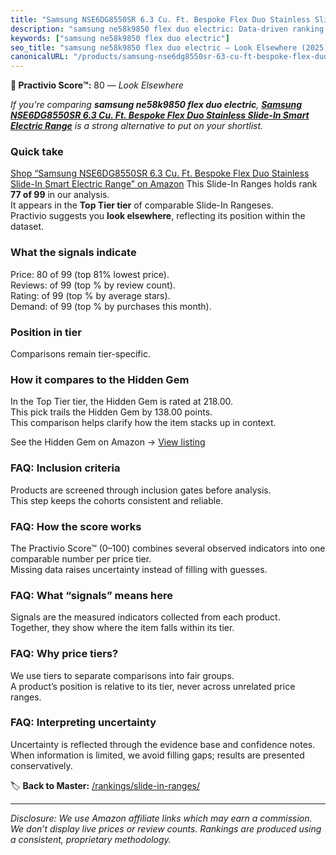 ```yaml
---
title: "Samsung NSE6DG8550SR 6.3 Cu. Ft. Bespoke Flex Duo Stainless Slide-In Smart Electric Range"
description: "samsung ne58k9850 flex duo electric: Data-driven ranking using the Practivio Score™. Positioned by quality, value, demand, findability, momentum."
keywords: ["samsung ne58k9850 flex duo electric"]
seo_title: "samsung ne58k9850 flex duo electric — Look Elsewhere (2025)"
canonicalURL: "/products/samsung-nse6dg8550sr-63-cu-ft-bespoke-flex-duo-stainless-slide-in-smart-electric-range-B0DWJRK82K/"
---
```


**🚫 Practivio Score™:** 80 — _Look Elsewhere_


*If you're comparing **samsung ne58k9850 flex duo electric**, **[Samsung NSE6DG8550SR 6.3 Cu. Ft. Bespoke Flex Duo Stainless Slide-In Smart Electric Range](https://www.amazon.com/dp/B0DWJRK82K?tag=practivio-20)** is a strong alternative to put on your shortlist.*
### Quick take
[Shop “Samsung NSE6DG8550SR 6.3 Cu. Ft. Bespoke Flex Duo Stainless Slide-In Smart Electric Range” on Amazon](https://www.amazon.com/dp/B0DWJRK82K?tag=practivio-20)
This Slide-In Ranges holds rank **77 of 99** in our analysis.  
It appears in the **Top Tier tier** of comparable Slide-In Rangeses.  
Practivio suggests you **look elsewhere**, reflecting its position within the dataset.

### What the signals indicate
Price: 80 of 99 (top 81% lowest price).  
Reviews:  of 99 (top % by review count).  
Rating:  of 99 (top % by average stars).  
Demand:  of 99 (top % by purchases this month).

### Position in tier
Comparisons remain tier-specific.

### How it compares to the Hidden Gem
In the Top Tier tier, the Hidden Gem is rated at 218.00.  
This pick trails the Hidden Gem by 138.00 points.  
This comparison helps clarify how the item stacks up in context.  

See the Hidden Gem on Amazon → [View listing](https://www.amazon.com/dp/B088FZHKKL?tag=practivio-20)

### FAQ: Inclusion criteria
Products are screened through inclusion gates before analysis.  
This step keeps the cohorts consistent and reliable.

### FAQ: How the score works
The Practivio Score™ (0–100) combines several observed indicators into one comparable number per price tier.  
Missing data raises uncertainty instead of filling with guesses.

### FAQ: What “signals” means here
Signals are the measured indicators collected from each product.  
Together, they show where the item falls within its tier.

### FAQ: Why price tiers?
We use tiers to separate comparisons into fair groups.  
A product’s position is relative to its tier, never across unrelated price ranges.

### FAQ: Interpreting uncertainty
Uncertainty is reflected through the evidence base and confidence notes.  
When information is limited, we avoid filling gaps; results are presented conservatively.


🏷️ **Back to Master:** [/rankings/slide-in-ranges/](/rankings/slide-in-ranges/)

---
_Disclosure: We use Amazon affiliate links which may earn a commission. We don’t display live prices or review counts. Rankings are produced using a consistent, proprietary methodology._
